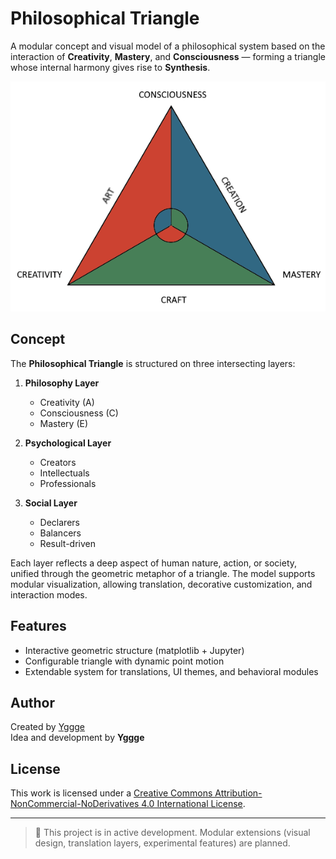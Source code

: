 # Philosophical Triangle

A modular concept and visual model of a philosophical system based on the interaction of **Creativity**, **Mastery**, and **Consciousness** — forming a triangle whose internal harmony gives rise to **Synthesis**.

![Philosophical Triangle](./assets/Triangle.png)

## Concept

The **Philosophical Triangle** is structured on three intersecting layers:

1. **Philosophy Layer**
   - Creativity (A)
   - Consciousness (C)
   - Mastery (E)

2. **Psychological Layer**
   - Creators
   - Intellectuals
   - Professionals

3. **Social Layer**
   - Declarers
   - Balancers
   - Result-driven

Each layer reflects a deep aspect of human nature, action, or society, unified through the geometric metaphor of a triangle. The model supports modular visualization, allowing translation, decorative customization, and interaction modes.

## Features

- Interactive geometric structure (matplotlib + Jupyter)
- Configurable triangle with dynamic point motion
- Extendable system for translations, UI themes, and behavioral modules

## Author

Created by [Yggge](https://github.com/Yggge)  
Idea and development by **Yggge**

## License

This work is licensed under a [Creative Commons Attribution-NonCommercial-NoDerivatives 4.0 International License](https://creativecommons.org/licenses/by-nc-nd/4.0/).

---

> 🧩 This project is in active development. Modular extensions (visual design, translation layers, experimental features) are planned.
